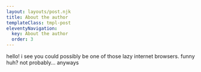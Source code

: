 ```yaml
---
layout: layouts/post.njk
title: About the author
templateClass: tmpl-post
eleventyNavigation:
  key: About the author
  order: 3
---
```


hello! i see you could possibly be one of those lazy internet browsers. funny huh? not probably... anyways
